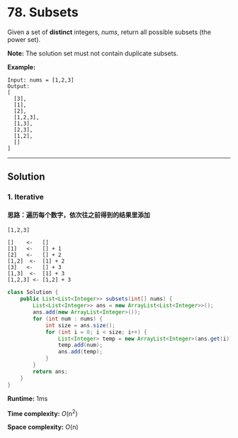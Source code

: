 # 78. Subsets

Given a set of **distinct** integers, *nums*, return all possible subsets (the power set).

**Note:** The solution set must not contain duplicate subsets.

**Example:**

```
Input: nums = [1,2,3]
Output:
[
  [3],
  [1],
  [2],
  [1,2,3],
  [1,3],
  [2,3],
  [1,2],
  []
]
```

---

## Solution

### 1.  Iterative

#### 思路：遍历每个数字，依次往之前得到的结果里添加

```
[1,2,3]

[]    <-   []
[1]   <-   [] + 1
[2]   <-   [] + 2
[1,2]  <-  [1] + 2
[3]   <-   [] + 3
[1,3]  <-  [1] + 3
[1,2,3] <- [1,2] + 3
```

```java
class Solution {
    public List<List<Integer>> subsets(int[] nums) {
        List<List<Integer>> ans = new ArrayList<List<Integer>>();
        ans.add(new ArrayList<Integer>());
        for (int num : nums) {
            int size = ans.size();
            for (int i = 0; i < size; i++) {
                List<Integer> temp = new ArrayList<Integer>(ans.get(i));
                temp.add(num);
                ans.add(temp);
            }
        }
        return ans;
    }
}
```

**Runtime:** 1ms

**Time complexity:** *O*(n<sup>2</sup>)

**Space complexity:** *O*(n)